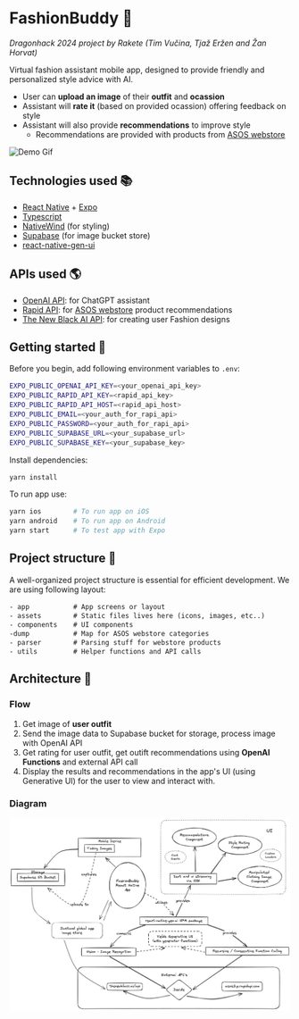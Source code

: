 # FashionBuddy :tshirt:

_Dragonhack 2024 project by Rakete (Tim Vučina, Tjaž Eržen and Žan Horvat)_

Virtual fashion assistant mobile app, designed to provide friendly and personalized style advice with AI.

- User can **upload an image** of their **outfit** and **ocassion**
- Assistant will **rate it** (based on provided ocassion) offering feedback on style
- Assistant will also provide **recommendations** to improve style
  - Recommendations are provided with products from [ASOS webstore](https://www.asos.com/)

![Demo Gif](/docs/FashionBuddy%20-%20Demo.gif)

## Technologies used :books:

- [React Native](https://reactnative.dev/) + [Expo](https://expo.dev/)
- [Typescript](https://www.typescriptlang.org/)
- [NativeWind](https://www.nativewind.dev/) (for styling)
- [Supabase](https://supabase.com/) (for image bucket store)
- [react-native-gen-ui](https://github.com/zerodays/react-native-gen-ui)

## APIs used :earth_americas:

- [OpenAI API](https://openai.com/): for ChatGPT assistant
- [Rapid API](https://rapidapi.com/): for [ASOS webstore](https://www.asos.com/) product recommendations
- [The New Black AI API](https://thenewblack.ai/): for creating user Fashion designs

## Getting started :hammer:

Before you begin, add following environment variables to `.env`:

```bash
EXPO_PUBLIC_OPENAI_API_KEY=<your_openai_api_key>
EXPO_PUBLIC_RAPID_API_KEY=<rapid_api_key>
EXPO_PUBLIC_RAPID_API_HOST=<rapid_api_host>
EXPO_PUBLIC_EMAIL=<your_auth_for_rapi_api>
EXPO_PUBLIC_PASSWORD=<your_auth_for_rapi_api>
EXPO_PUBLIC_SUPABASE_URL=<your_supabase_url>
EXPO_PUBLIC_SUPABASE_KEY=<your_supabase_key>
```

Install dependencies:

```bash
yarn install
```

To run app use:

```bash
yarn ios        # To run app on iOS
yarn android    # To run app on Android
yarn start      # To test app with Expo
```

## Project structure :file_folder:

A well-organized project structure is essential for efficient development.
We are using following layout:

```
- app           # App screens or layout
- assets        # Static files lives here (icons, images, etc..)
- components    # UI components
-dump           # Map for ASOS webstore categories
- parser        # Parsing stuff for webstore products
- utils         # Helper functions and API calls
```

## Architecture :triangular_ruler:

### Flow

1. Get image of **user outfit**
2. Send the image data to Supabase bucket for storage, process image with OpenAI API
3. Get rating for user outfit, get outift recommendations using **OpenAI Functions** and external API call
4. Display the results and recommendations in the app's UI (using Generative UI) for the user to view and interact with.

### Diagram

![Architecture diagram](/docs/FashionBuddy%20-%20Diagram.png)
